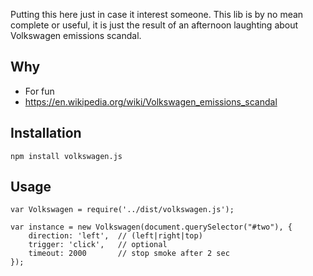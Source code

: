 Putting this here just in case it interest someone. This lib is by no mean complete or useful, it is just the result of an afternoon laughting about Volkswagen emissions scandal.

## Why

* For fun
* https://en.wikipedia.org/wiki/Volkswagen_emissions_scandal

## Installation

`npm install volkswagen.js`

## Usage

```
var Volkswagen = require('../dist/volkswagen.js');

var instance = new Volkswagen(document.querySelector("#two"), {
    direction: 'left',  // (left|right|top)
    trigger: 'click',   // optional
    timeout: 2000       // stop smoke after 2 sec
});
```
